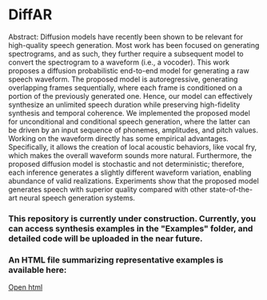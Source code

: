 # DiffAR

Abstract: Diffusion models have recently been shown to be relevant for high-quality speech generation. Most work has been focused on generating spectrograms, and as such, they further require a subsequent model to convert the spectrogram to a waveform (i.e., a vocoder). This work proposes a diffusion probabilistic end-to-end model for generating a raw speech waveform. The proposed model is autoregressive, generating overlapping frames sequentially, where each frame is conditioned on a portion of the previously generated one. Hence, our model can effectively synthesize an unlimited speech duration while preserving high-fidelity synthesis and temporal coherence. We implemented the proposed model for unconditional and conditional speech generation, where the latter can be driven by an input sequence of phonemes, amplitudes, and pitch values. Working on the waveform directly has some empirical advantages. Specifically, it allows the creation of local acoustic behaviors, like vocal fry, which makes the overall waveform sounds more natural. Furthermore, the proposed diffusion model is stochastic and not deterministic; therefore, each inference generates a slightly different waveform variation, enabling abundance of valid realizations. Experiments show that the proposed model generates speech with superior quality compared with other state-of-the-art neural speech generation systems.


### This repository is currently under construction. Currently, you can access synthesis examples in the "Examples" folder, and detailed code will be uploaded in the near future.

### An HTML file summarizing representative examples is available here:
[Open html](github_IO/index.html)
